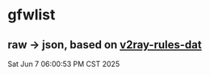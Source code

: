 # gfwlist
## raw -> json, based on [v2ray-rules-dat](https://github.com/Loyalsoldier/v2ray-rules-dat)
Sat Jun  7 06:00:53 PM CST 2025

